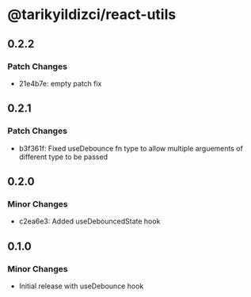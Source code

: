# @tarikyildizci/react-utils

## 0.2.2

### Patch Changes

- 21e4b7e: empty patch fix

## 0.2.1

### Patch Changes

- b3f361f: Fixed useDebounce fn type to allow multiple arguements of different type to be passed

## 0.2.0

### Minor Changes

- c2ea6e3: Added useDebouncedState hook

## 0.1.0

### Minor Changes

- Initial release with useDebounce hook

